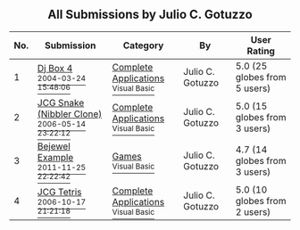 ﻿<div align="center">

## All Submissions by Julio C\. Gotuzzo

</div>

No.  | Submission | Category | By   | User Rating
---- | ---------- | -------- | ---- | -----------
1 | [Dj Box 4<br /><sup>2004-03-24 15:48:06</sup>](https://github.com/Planet-Source-Code/julio-c-gotuzzo-dj-box-4__1-53161) | [Complete Applications<br /><sup>Visual Basic</sup>](../ByCategory/complete-applications__1-27.md) | Julio C\. Gotuzzo | 5.0 (25 globes from 5 users)
2 | [JCG Snake \(Nibbler Clone\)<br /><sup>2006-05-14 23:22:12</sup>](https://github.com/Planet-Source-Code/julio-c-gotuzzo-jcg-snake-nibbler-clone__1-66839) | [Complete Applications<br /><sup>Visual Basic</sup>](../ByCategory/complete-applications__1-27.md) | Julio C\. Gotuzzo | 5.0 (15 globes from 3 users)
3 | [Bejewel Example<br /><sup>2011-11-25 22:22:42</sup>](https://github.com/Planet-Source-Code/julio-c-gotuzzo-bejewel-example__1-74182) | [Games<br /><sup>Visual Basic</sup>](../ByCategory/games__1-38.md) | Julio C\. Gotuzzo | 4.7 (14 globes from 3 users)
4 | [JCG Tetris<br /><sup>2006-10-17 21:21:18</sup>](https://github.com/Planet-Source-Code/julio-c-gotuzzo-jcg-tetris__1-66840) | [Complete Applications<br /><sup>Visual Basic</sup>](../ByCategory/complete-applications__1-27.md) | Julio C\. Gotuzzo | 5.0 (10 globes from 2 users)
